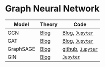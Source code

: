 # Graph Neural Network 

| Model| Theory | Code |
|----------|----------|----------|
| GCN | [Blog](https://meaningful96.github.io/graph/GNN3(GCN)/) | [Blog](https://meaningful96.github.io/graph/GNN4(GCN-%EA%B5%AC%ED%98%84)/), [`Jupyter`](https://github.com/meaningful96/CodeAttic/blob/main/5.%20GNN/Graph_Convolution_Network(GCN).ipynb) |
| GAT | [Blog](https://meaningful96.github.io/graph/GNN5(GAT)/) | [Blog](https://meaningful96.github.io/graph/GAT_Implementation/), [`Jupyter`](https://raw.githubusercontent.com/meaningful96/CodeAttic/main/5.%20GNN/GAT_ver2.ipynb) |
| GraphSAGE | [Blog](https://meaningful96.github.io/graph/GraphSAGE/) | [github](https://github.com/meaningful96/CodeAttic/tree/main/5.%20GraphAI/GraphSAGE), [`Jupyter`](https://github.com/meaningful96/CodeAttic/blob/main/5.%20GraphAI/GraphSAGE.ipynb) |
| GIN | [Blog](https://meaningful96.github.io/graph/GIN/) | [`Jupyter`](https://github.com/meaningful96/CodeAttic/blob/main/5.%20GraphAI/Graph_Isomorphism_Network.ipynb) |

